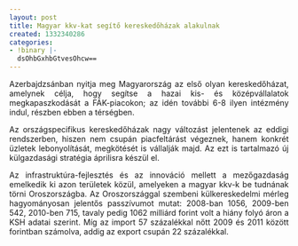 ```yaml
---
layout: post
title: Magyar kkv-kat segítő kereskedőházak alakulnak
created: 1332340286
categories:
- !binary |-
  dsOhbGxhbGtvesOhcw==
---
```

<p style="text-align: justify;">Azerbajdzsánban nyitja meg Magyarország az első olyan kereskedőházat, amelynek célja, hogy segítse a hazai kis- és középvállalatok megkapaszkodását a FÁK-piacokon; az idén további 6-8 ilyen intézmény indul, részben ebben a térségben.</p><p style="text-align: justify;">Az országspecifikus kereskedőházak nagy változást jelentenek az eddigi rendszerben, hiszen nem csupán piacfeltárást végeznek, hanem konkrét üzletek lebonyolítását, megkötését is vállalják majd. Az ezt is tartalmazó új külgazdasági stratégia áprilisra készül el.</p><p style="text-align: justify;">Az infrastruktúra-fejlesztés és az innováció mellett a mezőgazdaság emelkedik ki azon területek közül, amelyeken a magyar kkv-k be tudnának törni Oroszországba. Az Oroszországgal szembeni külkereskedelmi mérleg hagyományosan jelentős passzívumot mutat: 2008-ban 1056, 2009-ben 542, 2010-ben 715, tavaly pedig 1062 milliárd forint volt a hiány folyó áron a KSH adatai szerint. Míg az import 57 százalékkal nőtt 2009 és 2011 között forintban számolva, addig az export csupán 22 százalékkal.<br><br class="MsoNormal"></p>
